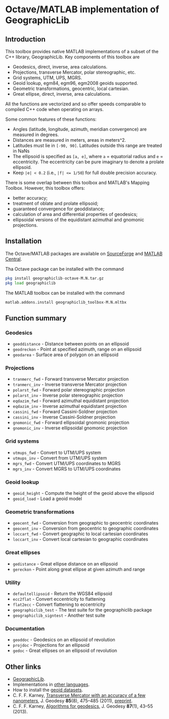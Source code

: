 # Octave/MATLAB implementation of GeographicLib

## Introduction

This toolbox provides native MATLAB implementations of a subset of the
C++ library, GeographicLib.  Key components of this toolbox are
  * Geodesics, direct, inverse, area calculations.
  * Projections, transverse Mercator, polar stereographic, etc.
  * Grid systems, UTM, UPS, MGRS.
  * Geoid lookup, egm84, egm96, egm2008 geoids supported.
  * Geometric transformations, geocentric, local cartesian.
  * Great ellipse, direct, inverse, area calculations.

All the functions are vectorized and so offer speeds comparable to
compiled C++ code when operating on arrays.

Some common features of these functions:
  * Angles (latitude, longitude, azimuth, meridian convergence) are
    measured in degrees.
  * Distances are measured in meters, areas in meters^2.
  * Latitudes must lie in `[-90, 90]`.  Latitudes outside this range
    are treated in NaNs
  * The ellipsoid is specified as `[a, e]`, where `a` = equatorial radius
    and `e` = eccentricity.  The eccentricity can be pure imaginary to
    denote a prolate ellipsoid.
  * Keep `|e| < 0.2` (i.e., `|f| <= 1/50`) for full double precision
    accuracy.

There is some overlap between this toolbox and MATLAB's Mapping
Toolbox.  However, this toolbox offers:
  * better accuracy;
  * treatment of oblate and prolate ellipsoid;
  * guaranteed convergence for geoddistance;
  * calculation of area and differential properties of geodesics;
  * ellipsoidal versions of the equidistant azimuthal and gnomonic
    projections.

## Installation

The Octave/MATLAB packages are available on
[SourceForge](
https://sourceforge.net/projects/geographiclib/files/distrib-Octave)
and
[MATLAB Central](https://www.mathworks.com/matlabcentral/fileexchange/50605).

Tha Octave package can be installed with the command
```octave
pkg install geographiclib-octave-M.N.tar.gz
pkg load geographiclib
```
The MATLAB toolbox can be installed with the command
```octave
matlab.addons.install geographiclib_toolbox-M.N.mltbx
```

## Function summary

### Geodesics
  * `geoddistance`     - Distance between points on an ellipsoid
  * `geodreckon`       - Point at specified azimuth, range on an ellipsoid
  * `geodarea`         - Surface area of polygon on an ellipsoid

### Projections
  * `tranmerc_fwd`     - Forward transverse Mercator projection
  * `tranmerc_inv`     - Inverse transverse Mercator projection
  * `polarst_fwd`      - Forward polar stereographic projection
  * `polarst_inv`      - Inverse polar stereographic projection
  * `eqdazim_fwd`      - Forward azimuthal equidistant projection
  * `eqdazim_inv`      - Inverse azimuthal equidistant projection
  * `cassini_fwd`      - Forward Cassini-Soldner projection
  * `cassini_inv`      - Inverse Cassini-Soldner projection
  * `gnomonic_fwd`     - Forward ellipsoidal gnomonic projection
  * `gnomonic_inv`     - Inverse ellipsoidal gnomonic projection

### Grid systems
  * `utmups_fwd`       - Convert to UTM/UPS system
  * `utmups_inv`       - Convert from UTM/UPS system
  * `mgrs_fwd`         - Convert UTM/UPS coordinates to MGRS
  * `mgrs_inv`         - Convert MGRS to UTM/UPS coordinates

### Geoid lookup
  * `geoid_height`     - Compute the height of the geoid above the ellipsoid
  * `geoid_load`       - Load a geoid model

### Geometric transformations
  * `geocent_fwd`      - Conversion from geographic to geocentric coordinates
  * `geocent_inv`      - Conversion from geocentric to geographic coordinates
  * `loccart_fwd`      - Convert geographic to local cartesian coordinates
  * `loccart_inv`      - Convert local cartesian to geographic coordinates

### Great ellipses
  * `gedistance`       - Great ellipse distance on an ellipsoid
  * `gereckon`         - Point along great ellipse at given azimuth and range

### Utility
  * `defaultellipsoid` - Return the WGS84 ellipsoid
  * `ecc2flat`         - Convert eccentricity to flattening
  * `flat2ecc`         - Convert flattening to eccentricity
  * `geographiclib_test` - The test suite for the geographiclib package
  * `geographiclib_signtest` - Another test suite

### Documentation
  * `geoddoc`          - Geodesics on an ellipsoid of revolution
  * `projdoc`          - Projections for an ellipsoid
  * `gedoc`            - Great ellipses on an ellipsoid of revolution

## Other links
  * [GeographicLib](https://geographiclib.sourceforge.io).
  * Implementations in [other languages](
    https://geographiclib.sourceforge.io/doc/library.html#languages).
  * How to install the [geoid datasets](
    https://geographiclib.sourceforge.io/C++/doc/geoid.html#geoidinst).
  * C. F. F. Karney, [Transverse Mercator with an accuracy of a few
    nanometers]( https://doi.org/10.1007/s00190-011-0445-3),
    J. Geodesy **85**(8), 475–485 (2011),
    [preprint](https://arxiv.org/abs/1002.1417).
  * C. F. F. Karney, [Algorithms for geodesics](
    https://doi.org/10.1007/s00190-012-0578-z), J. Geodesy **87**(1),
    43–55 (2013).
